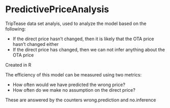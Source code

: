 # PredictivePriceAnalysis
TripTease data set analyis, used to analyze the model based on the following:

- If the direct price hasn’t changed, then it is likely that the OTA price hasn’t changed either
- If the direct price has changed, then we can not infer anything about the OTA price

Created in R

The efficiency of this model can be measured using two metrics:
- How often would we have predicted the wrong price?
- How often do we make no assumption on the direct price?

These are answered by the counters wrong.prediction and no.inference
